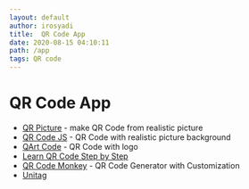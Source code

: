 ```yaml
---
layout: default
author: irosyadi
title:  QR Code App
date: 2020-08-15 04:10:11
path: /app
tags: QR code
---
```


# QR Code App

- [QR Picture](https://www.qrpicture.com/) - make QR Code from realistic picture
- [QR Code JS](http://www.bitcat.cc/webapp/awesome-qr/#) - QR Code with realistic picture background
- [QArt Code](https://research.swtch.com/qart) - QR Code with logo
- [Learn QR Code Step by Step](https://www.nayuki.io/page/creating-a-qr-code-step-by-step)
- [QR Code Monkey](https://www.qrcode-monkey.com/) - QR Code Generator with Customization
- [Unitag](https://www.unitag.io/qrcode)